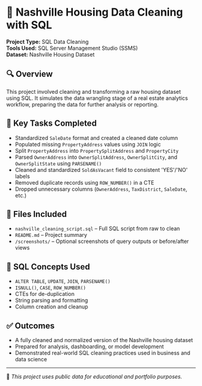 # 🏡 Nashville Housing Data Cleaning with SQL

**Project Type:** SQL Data Cleaning  
**Tools Used:** SQL Server Management Studio (SSMS)  
**Dataset:** Nashville Housing Dataset

## 🔍 Overview

This project involved cleaning and transforming a raw housing dataset using SQL. It simulates the data wrangling stage of a real estate analytics workflow, preparing the data for further analysis or reporting.

## 🧹 Key Tasks Completed

- Standardized `SaleDate` format and created a cleaned date column  
- Populated missing `PropertyAddress` values using `JOIN` logic  
- Split `PropertyAddress` into `PropertySplitAddress` and `PropertyCity`  
- Parsed `OwnerAddress` into `OwnerSplitAddress`, `OwnerSplitCity`, and `OwnerSplitState` using `PARSENAME()`  
- Cleaned and standardized `SoldAsVacant` field to consistent 'YES'/'NO' labels  
- Removed duplicate records using `ROW_NUMBER()` in a CTE  
- Dropped unnecessary columns (`OwnerAddress`, `TaxDistrict`, `SaleDate`, etc.)

## 📁 Files Included

- `nashville_cleaning_script.sql` – Full SQL script from raw to clean  
- `README.md` – Project summary  
- `/screenshots/` – Optional screenshots of query outputs or before/after views

## 🧠 SQL Concepts Used

- `ALTER TABLE`, `UPDATE`, `JOIN`, `PARSENAME()`  
- `ISNULL()`, `CASE`, `ROW_NUMBER()`  
- CTEs for de-duplication  
- String parsing and formatting  
- Column creation and cleanup

## ✅ Outcomes

- A fully cleaned and normalized version of the Nashville housing dataset  
- Prepared for analysis, dashboarding, or model development  
- Demonstrated real-world SQL cleaning practices used in business and data science

---

📌 *This project uses public data for educational and portfolio purposes.*
